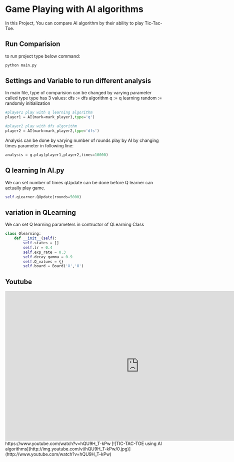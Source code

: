 # Game Playing with AI algorithms
In this Project, You can compare AI algorithm by their ability to play Tic-Tac-Toe.

## Run Comparision
to run project type below command:
```bash
python main.py
```

## Settings and Variable to run different analysis
In main file, type of comparision can be changed by varying parameter called type
type has 3 values:
dfs := dfs algorithm
q := q learning
random := randomly initialization 
```python
#player1 play with q learning algorithm 
player1 = AI(mark=mark_player1,type='q')

#player2 play with dfs algorithm
player2 = AI(mark=mark_player2,type='dfs')

```


Analysis can be done by varying number of rounds play by AI by changing times parameter in following line:

```python
analysis = g.play(player1,player2,times=10000)
```

## Q learning In AI.py
We can set number of times qUpdate can be done before Q learner can actually play game.

```python
self.qLearner.QUpdate(rounds=5000)
```

## variation in QLearning
We can set Q learning parameters in contructor of QLearning Class

```python
class Qlearning:
    def __init__(self):
        self.states = []
        self.lr = 0.4
        self.exp_rate = 0.3
        self.decay_gamma = 0.9
        self.Q_values = {}
        self.board = Board('X','O')
```

## Youtube
<iframe width="853" height="480" src="https://www.youtube.com/embed/hQU9H_T-kPw" frameborder="0" allow="accelerometer; autoplay; encrypted-media; gyroscope; picture-in-picture" allowfullscreen></iframe>
https://www.youtube.com/watch?v=hQU9H_T-kPw
[![TIC-TAC-TOE using AI algorithms](http://img.youtube.com/vi/hQU9H_T-kPw/0.jpg)](http://www.youtube.com/watch?v=hQU9H_T-kPw)

